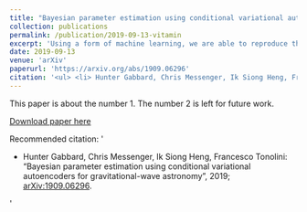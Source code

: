 ```yaml
---
title: "Bayesian parameter estimation using conditional variational autoencoders for gravitational-wave astronomy"
collection: publications
permalink: /publication/2019-09-13-vitamin
excerpt: 'Using a form of machine learning, we are able to reproduce the Bayesian posterior from several simulated GW events.'
date: 2019-09-13
venue: 'arXiv'
paperurl: 'https://arxiv.org/abs/1909.06296'
citation: '<ul> <li> Hunter Gabbard, Chris Messenger, Ik Siong Heng, Francesco Tonolini: “Bayesian parameter estimation using conditional variational autoencoders for gravitational-wave astronomy”, 2019; <a href='http://arxiv.org/abs/1909.06296'>arXiv:1909.06296</a>. </li> </ul>'
---
```

This paper is about the number 1. The number 2 is left for future work.

[Download paper here](https://arxiv.org/abs/1909.06296)

Recommended citation: '<ul> <li> Hunter Gabbard, Chris Messenger, Ik Siong Heng, Francesco Tonolini: “Bayesian parameter estimation using conditional variational autoencoders for gravitational-wave astronomy”, 2019; <a href='http://arxiv.org/abs/1909.06296'>arXiv:1909.06296</a>. </li> </ul>'
